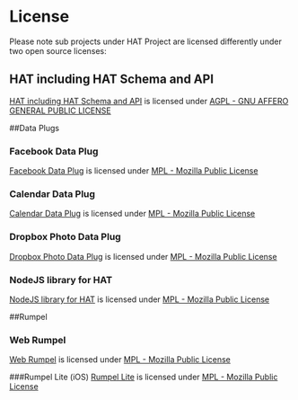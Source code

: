 # License
Please note sub projects under HAT Project are licensed differently under two open source licenses:

## HAT including HAT Schema and API
[HAT including HAT Schema and API](https://github.com/Hub-of-all-Things/HAT2.0) is licensed under [AGPL - GNU AFFERO GENERAL PUBLIC LICENSE](https://github.com/Hub-of-all-Things/HAT/blob/master/LICENSE/AGPL)


##Data Plugs
### Facebook Data Plug
[Facebook Data Plug](https://github.com/Hub-of-all-Things/DataPlugFacebook) is licensed under [MPL - Mozilla Public License](https://github.com/Hub-of-all-Things/HAT/blob/master/LICENSE/MPL)
### Calendar Data Plug
[Calendar Data Plug](https://github.com/Hub-of-all-Things/DataPlugCalendar) is licensed under [MPL - Mozilla Public License](https://github.com/Hub-of-all-Things/HAT/blob/master/LICENSE/MPL)
### Dropbox Photo Data Plug
[Dropbox Photo Data Plug](https://github.com/Hub-of-all-Things/DataPlugDropbox) is licensed under [MPL - Mozilla Public License](https://github.com/Hub-of-all-Things/HAT/blob/master/LICENSE/MPL)

### NodeJS library for HAT
[NodeJS library for HAT](https://github.com/Hub-of-all-Things/hat-node-sdk) is licensed under [MPL - Mozilla Public License](https://github.com/Hub-of-all-Things/HAT/blob/master/LICENSE/MPL)


##Rumpel
### Web Rumpel
[Web Rumpel](https://github.com/Hub-of-all-Things/Rumpel) is licensed under [MPL - Mozilla Public License](https://github.com/Hub-of-all-Things/HAT/blob/master/LICENSE/MPL)

###Rumpel Lite (iOS)
[Rumpel Lite](https://github.com/Hub-of-all-Things/RumpelLite) is licensed under [MPL - Mozilla Public License](https://github.com/Hub-of-all-Things/HAT/blob/master/LICENSE/MPL)
